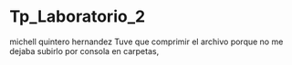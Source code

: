 # Tp_Laboratorio_2
michell quintero hernandez
Tuve que comprimir el archivo porque no me dejaba subirlo por consola en carpetas, 
